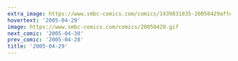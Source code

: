```yaml
---
extra_image: https://www.smbc-comics.com/comics/1439831835-20050429after.png
hovertext: '2005-04-29'
image: https://www.smbc-comics.com/comics/20050429.gif
next_comic: '2005-04-30'
prev_comic: '2005-04-28'
title: '2005-04-29'
---
```


